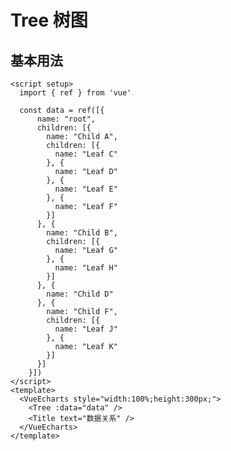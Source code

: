# Tree 树图

<script setup>
  import { ref } from 'vue'

  const data = ref([{
      name: "root",
      children: [{
        name: "Child A",
        children: [{
          name: "Leaf C"
        }, {
          name: "Leaf D"
        }, {
          name: "Leaf E"
        }, {
          name: "Leaf F"
        }]
      }, {
        name: "Child B",
        children: [{
          name: "Leaf G"
        }, {
          name: "Leaf H"
        }]
      }, {
        name: "Child D"
      }, {
        name: "Child F",
        children: [{
          name: "Leaf J"
        }, {
          name: "Leaf K"
        }]
      }]
    }])
</script>

## 基本用法

```vue
<script setup>
  import { ref } from 'vue'

  const data = ref([{
      name: "root",
      children: [{
        name: "Child A",
        children: [{
          name: "Leaf C"
        }, {
          name: "Leaf D"
        }, {
          name: "Leaf E"
        }, {
          name: "Leaf F"
        }]
      }, {
        name: "Child B",
        children: [{
          name: "Leaf G"
        }, {
          name: "Leaf H"
        }]
      }, {
        name: "Child D"
      }, {
        name: "Child F",
        children: [{
          name: "Leaf J"
        }, {
          name: "Leaf K"
        }]
      }]
    }])
</script>
<template>
  <VueEcharts style="width:100%;height:300px;">
    <Tree :data="data" />
    <Title text="数据关系" />
  </VueEcharts>
</template>

```

<VueEcharts style="width:100%;height:300px;">
    <Tree :data="data"  />
    <Title text="数据关系" />
</VueEcharts>
